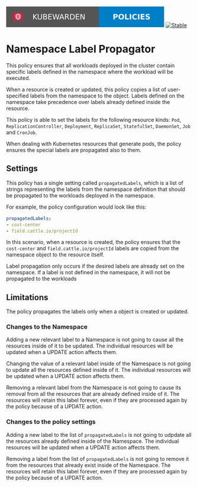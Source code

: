 [![Kubewarden Policy Repository](https://github.com/kubewarden/community/blob/main/badges/kubewarden-policies.svg)](https://github.com/kubewarden/community/blob/main/REPOSITORIES.md#policy-scope)
[![Stable](https://img.shields.io/badge/status-stable-brightgreen?style=for-the-badge)](https://github.com/kubewarden/community/blob/main/REPOSITORIES.md#stable)

# Namespace Label Propagator

This policy ensures that all workloads deployed in the cluster contain specific
labels defined in the namespace where the workload will be executed.

When a resource is created or updated, this policy copies a list of user-specified
labels from the namespace to the object. Labels defined on the namespace take
precedence over labels already defined inside the resource.

This policy is able to set the labels for the following resource kinds: `Pod`,
`ReplicationController`, `Deployment`, `ReplicaSet`, `StatefulSet`, `DaemonSet`,
`Job` and `CronJob`.

When dealing with Kubernetes resources that generate pods, the policy ensures the
special labels are propagated also to them.

## Settings

This policy has a single setting called `propagatedLabels`, which is a list of
strings representing the labels from the namespace definition that should be
propagated to the workloads deployed in the namespace.

For example, the policy configuration would look like this:

```yaml
propagatedLabels:
- cost-center
- field.cattle.io/projectId
```

In this scenario, when a resource is created, the policy ensures that the
`cost-center` and `field.cattle.io/projectId` labels are copied from the
namespace object to the resource itself.

Label propagation only occurs if the desired labels are already set on the namespace.
If a label is not defined in the namespace, it will not be propagated to the workloads

## Limitations

The policy propagates the labels only when a object is created or updated.

### Changes to the Namespace

Adding a new relevant label to a Namespace is not going to cause all the resources
inside of it to be updated. The individual resources will be updated when a UPDATE
action affects them.

Changing the value of a relevant label inside of the Namespace is not going to update
all the resources defined inside of it. The individual resources will be updated when
a UPDATE action affects them.

Removing a relevant label from the Namespace is not going to cause its removal from
all the resources that are already defined inside of it. The resources will retain
this label forever, even if they are processed again by the policy because of a
UPDATE action.

### Changes to the policy settings

Adding a new label to the list of `propagatedLabels` is not going to udpdate all
the resources already defined inside of the Namespace. The individual resources
will be updated when a UPDATE action affects them.

Removing a label from the list of `propagatedLabels` is not going to remove it
from the resources that already exist inside of the Namespace. The resources will
retain this label forever, even if they are processed again by the policy because of a
UPDATE action.
